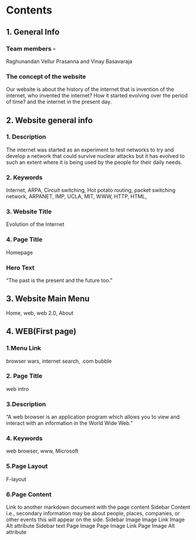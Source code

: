 # Contents
## 1. General Info
### Team members - 
Raghunandan Vellur Prasanna and Vinay Basavaraja
### The concept of the website
Our website is about the history of the internet that is invention of the internet, who invented the internet?  How it started evolving over the period of time? and the internet in the present day. 
## 2. Website general info
### 1.	Description
The internet was started as an experiment to test networks to try and develop a network that could survive nuclear attacks but it has evolved to such an extent where it is being used by the people for their daily needs. 
### 2.  Keywords
Internet, ARPA, Circuit switching, Hot potato routing, packet switching network, ARPANET, IMP, UCLA, MIT, WWW, HTTP, HTML, 
### 3. Website Title
Evolution of the Internet
### 4.	Page Title
Homepage
### Hero Text
“The past is the present and the future too.”
## 3. Website Main Menu
Home, web, web 2.0, About
## 4. WEB(First page)
### 1.Menu Link 
browser wars, internet search, .com bubble
### 2. Page Title
web intro
### 3.Description 
“A web browser is an application program which allows you to view and interact with an information in the World Wide Web.”  
### 4. Keywords
web browser, www, Microsoft
### 5.Page Layout
F-layout
### 6.Page Content
Link to another markdown document with the page content
Sidebar Content i.e., secondary information may be about people, places, companies, or other events this will appear on the side.
Sidebar Image
Image Link
Image Alt attribute
Sidebar text
Page Image
Page Image Link
Page Image Alt attribute


